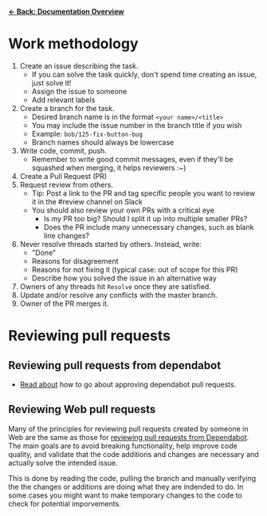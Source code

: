 [**&larr; Back: Documentation Overview**](../README.md#documentation-overview)

# Work methodology

1. Create an issue describing the task.
    - If you can solve the task quickly, don't spend time creating an issue, just solve it!
    - Assign the issue to someone
    - Add relevant labels
2. Create a branch for the task.
    - Desired branch name is in the format `<your name>/<title>`
    - You may include the issue number in the branch title if you wish
    - Example: `bob/125-fix-button-bug`
    - Branch names should always be lowercase
3. Write code, commit, push.
    - Remember to write good commit messages, even if they'll be squashed when merging, it helps reviewers :~)
4. Create a Pull Request (PR)
5. Request review from others.
   - Tip: Post a link to the PR and tag specific people you want to review it in the #review channel on Slack
   - You should also review your own PRs with a critical eye
     - Is my PR too big? Should I split it up into multiple smaller PRs?
     - Does the PR include many unnecessary changes, such as blank line changes?
6. Never resolve threads started by others. Instead, write:
    - "Done"
    - Reasons for disagreement
    - Reasons for not fixing it (typical case: out of scope for this PR)
    - Describe how you solved the issue in an alternative way
7. Owners of any threads hit `Resolve` once they are satisfied.
8. Update and/or resolve any conflicts with the master branch.
9. Owner of the PR merges it.


# Reviewing pull requests

## Reviewing pull requests from dependabot

- [Read about](./approving-dependabot-prs.md) how to go about approving dependabot pull requests.


## Reviewing Web pull requests

Many of the principles for reviewing pull requests created by someone in Web are the same as those for [reviewing pull requests from Dependabot](./approving-dependabot-prs.md). The main goals are to avoid breaking functionality, help improve code quality, and validate that the code additions and changes are necessary and actually solve the intended issue.

This is done by reading the code, pulling the branch and manually verifying the the changes or additions are doing what they are indended to do. In some cases you might want to make temporary changes to the code to check for potential imporvements.